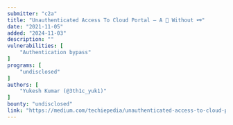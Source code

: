 ```yaml
---
submitter: "c2a"
title: "Unauthenticated Access To Cloud Portal — A 🚪 Without 🗝️"
date: "2021-11-05"
added: "2024-11-03"
description: ""
vulnerabilities: [
    "Authentication bypass"
]
programs: [
    "undisclosed"
]
authors: [
    "Yukesh Kumar (@3th1c_yuk1)"
]
bounty: "undisclosed"
link: "https://medium.com/techiepedia/unauthenticated-access-to-cloud-portal-a-without-%EF%B8%8F-9f29c387b937"
---
```




